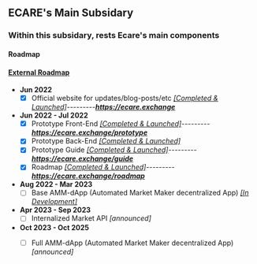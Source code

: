 ## ECARE's Main Subsidary

### Within this subsidary, rests Ecare's main components

#### Roadmap 
#### [External Roadmap](https://github.com/Ecare-Exchange/infrastructure/tree/main/MVP#readme)

- **Jun 2022**
  - [X] Official website for updates/blog-posts/etc *[[Completed & Launched]](https://github.com/Ecare-Exchange/infrastructure/tree/main/MVP/EcareWebApp)*---------***https://ecare.exchange***

- **Jun 2022 - Jul 2022**
  - [X] Prototype Front-End *[[Completed & Launched]](https://github.com/Ecare-Exchange/infrastructure/tree/main/MVP/EcareWebApp)*---------***https://ecare.exchange/prototype***
  - [X] Prototype Back-End *[[Completed & Launched]](https://github.com/jeyakatsa/Ecare-Exchange/infrastructure/main/MVP/EcareWebApp)*
  - [X] Prototype Guide *[[Completed & Launched]](https://github.com/jeyakatsa/Ecare-Exchange/infrastructure/main/MVP/EcareWebApp)*---------***https://ecare.exchange/guide***
  - [X] Roadmap *[[Completed & Launched]](https://github.com/jeyakatsa/Ecare-Exchange/infrastructure/main/MVP/EcareWebApp)*---------***https://ecare.exchange/roadmap***

- **Aug 2022 - Mar 2023**
  - [ ] Base AMM-dApp (Automated Market Maker decentralized App) *[[In Development]](https://github.com/Ecare-Exchange/infrastructure/tree/main/Main)*

- **Apr 2023 - Sep 2023**
  - [ ] Internalized Market API *[announced]*

- **Oct 2023 - Oct 2025**
  - [ ] Full AMM-dApp (Automated Market Maker decentralized App) *[announced]*

